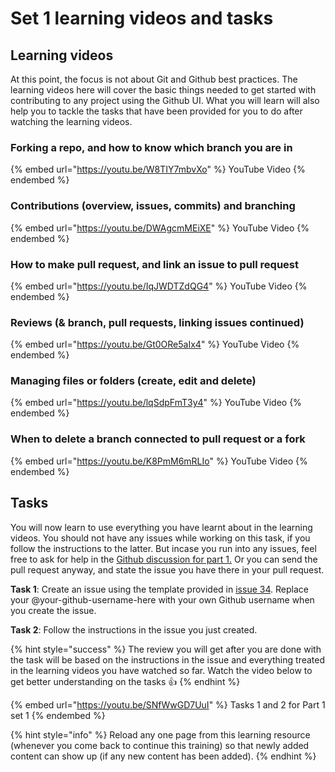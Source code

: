 # Set 1 learning videos and tasks

## Learning videos

At this point, the focus is not about Git and Github best practices. The learning videos here will cover the basic things needed to get started with contributing to any project using the Github UI. What you will learn will also help you to tackle the tasks that have been provided for you to do after watching the learning videos.

### Forking a repo, and how to know which branch you are in

{% embed url="https://youtu.be/W8TIY7mbvXo" %}
YouTube Video
{% endembed %}

### Contributions (overview, issues, commits) and branching

{% embed url="https://youtu.be/DWAgcmMEiXE" %}
YouTube Video
{% endembed %}

### How to make pull request, and link an issue to pull request

{% embed url="https://youtu.be/IqJWDTZdQG4" %}
YouTube Video
{% endembed %}

### Reviews (& branch, pull requests, linking issues continued)

{% embed url="https://youtu.be/Gt0ORe5aIx4" %}
YouTube Video
{% endembed %}

### Managing files or folders (create, edit and delete)

{% embed url="https://youtu.be/lqSdpFmT3y4" %}
YouTube Video
{% endembed %}

### When to delete a branch connected to pull request or a fork

{% embed url="https://youtu.be/K8PmM6mRLIo" %}
YouTube Video
{% endembed %}

## Tasks

You will now learn to use everything you have learnt about in the learning videos. You should not have any issues while working on this task, if you follow the instructions to the latter. But incase you run into any issues, feel free to ask for help in the [Github discussion for part 1.](https://github.com/Ifycode/git-github-training/discussions/79) Or you can send the pull request anyway, and state the issue you have there in your pull request.

**Task 1**: Create an issue using the template provided in [issue 34](https://github.com/Ifycode/git-github-training/issues/34). Replace your @your-github-username-here with your own Github username when you create the issue.

**Task 2**: Follow the instructions in the issue you just created.

{% hint style="success" %}
The review you will get after you are done with the task will be based on the instructions in the issue and everything treated in the learning videos you have watched so far. Watch the video below to get better understanding on the tasks :thumbsup:
{% endhint %}

{% embed url="https://youtu.be/SNfWwGD7UuI" %}
Tasks 1 and 2 for Part 1 set 1
{% endembed %}

{% hint style="info" %}
Reload any one page from this learning resource (whenever you come back to continue this training) so that newly added content can show up (if any new content has been added).
{% endhint %}
